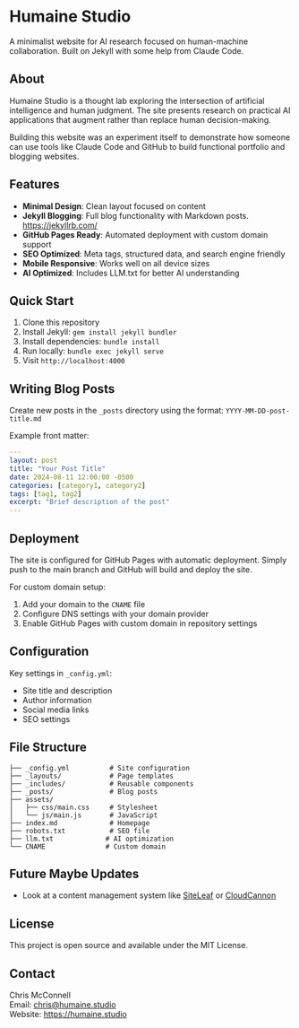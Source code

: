 # Humaine Studio

A minimalist website for AI research focused on human-machine collaboration. Built on Jekyll with some help from Claude Code. 

## About

Humaine Studio is a thought lab exploring the intersection of artificial intelligence and human judgment. The site presents research on practical AI applications that augment rather than replace human decision-making.

Building this website was an experiment itself to demonstrate how someone can use tools like Claude Code and GitHub to build functional portfolio and blogging websites. 

## Features

- **Minimal Design**: Clean layout focused on content
- **Jekyll Blogging**: Full blog functionality with Markdown posts. https://jekyllrb.com/
- **GitHub Pages Ready**: Automated deployment with custom domain support
- **SEO Optimized**: Meta tags, structured data, and search engine friendly
- **Mobile Responsive**: Works well on all device sizes
- **AI Optimized**: Includes LLM.txt for better AI understanding

## Quick Start

1. Clone this repository
2. Install Jekyll: `gem install jekyll bundler`
3. Install dependencies: `bundle install`
4. Run locally: `bundle exec jekyll serve`
5. Visit `http://localhost:4000`

## Writing Blog Posts

Create new posts in the `_posts` directory using the format:
`YYYY-MM-DD-post-title.md`

Example front matter:
```yaml
---
layout: post
title: "Your Post Title"
date: 2024-08-11 12:00:00 -0500
categories: [category1, category2]
tags: [tag1, tag2]
excerpt: "Brief description of the post"
---
```

## Deployment

The site is configured for GitHub Pages with automatic deployment. Simply push to the main branch and GitHub will build and deploy the site.

For custom domain setup:
1. Add your domain to the `CNAME` file
2. Configure DNS settings with your domain provider
3. Enable GitHub Pages with custom domain in repository settings

## Configuration

Key settings in `_config.yml`:
- Site title and description
- Author information
- Social media links
- SEO settings

## File Structure

```
├── _config.yml          # Site configuration
├── _layouts/            # Page templates
├── _includes/           # Reusable components
├── _posts/              # Blog posts
├── assets/
│   ├── css/main.css     # Stylesheet
│   └── js/main.js       # JavaScript
├── index.md             # Homepage
├── robots.txt           # SEO file
├── llm.txt             # AI optimization
└── CNAME               # Custom domain
```
## Future Maybe Updates
- Look at a content management system like [SiteLeaf](https://www.siteleaf.com/) or [CloudCannon](https://cloudcannon.com/)

## License

This project is open source and available under the MIT License.

## Contact

Chris McConnell  
Email: chris@humaine.studio  
Website: https://humaine.studio
